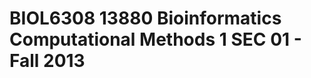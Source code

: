 BIOL6308 13880 Bioinformatics Computational Methods 1 SEC 01 - Fall 2013
========================================================================
